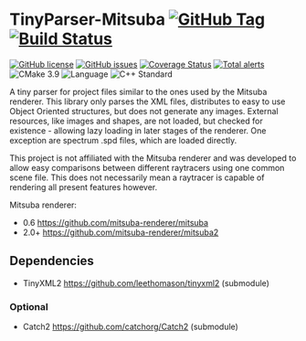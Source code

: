 # TinyParser-Mitsuba [![GitHub Tag](https://img.shields.io/github/tag/PearCoding/TinyParser-Mitsuba.svg)](https://github.com/PearCoding/TinyParser-Mitsuba/releases) [![Build Status](https://travis-ci.org/PearCoding/TinyParser-Mitsuba.svg?branch=master)](https://travis-ci.org/PearCoding/TinyParser-Mitsuba)

[![GitHub license](https://img.shields.io/badge/license-MIT-blue.svg)](https://raw.githubusercontent.com/PearCoding/TinyParser-Mitsuba/master/LICENSE)
[![GitHub issues](https://img.shields.io/github/issues/PearCoding/TinyParser-Mitsuba.svg)](https://github.com/PearCoding/TinyParser-Mitsuba/issues)
[![Coverage Status](https://coveralls.io/repos/github/PearCoding/TinyParser-Mitsuba/badge.svg?branch=master)](https://coveralls.io/github/PearCoding/TinyParser-Mitsuba?branch=master)
[![Total alerts](https://img.shields.io/lgtm/alerts/g/PearCoding/TinyParser-Mitsuba.svg?logo=lgtm&logoWidth=18)](https://lgtm.com/projects/g/PearCoding/TinyParser-Mitsuba/alerts/)
![CMake 3.9](https://img.shields.io/badge/CMake-3.9+-green.svg)
![Language](https://img.shields.io/badge/language-c++-blue.svg)
![C++ Standard](https://img.shields.io/badge/std-c++11-blue.svg)

A tiny parser for project files similar to the ones used by the Mitsuba renderer. This library only parses the XML files, distributes to easy to use Object Oriented structures, but does not generate any images. External resources, like images and shapes, are not loaded, but checked for existence - allowing lazy loading in later stages of the renderer. One exception are spectrum .spd files, which are loaded directly.

This project is not affiliated with the Mitsuba renderer and was developed to allow easy comparisons between different raytracers using one common scene file. This does not necessarily mean a raytracer is capable of rendering all present features however.

Mitsuba renderer:
 - 0.6  <https://github.com/mitsuba-renderer/mitsuba>
 - 2.0+ <https://github.com/mitsuba-renderer/mitsuba2>

## Dependencies

- TinyXML2 <https://github.com/leethomason/tinyxml2> (submodule)

### Optional

- Catch2 <https://github.com/catchorg/Catch2> (submodule)
